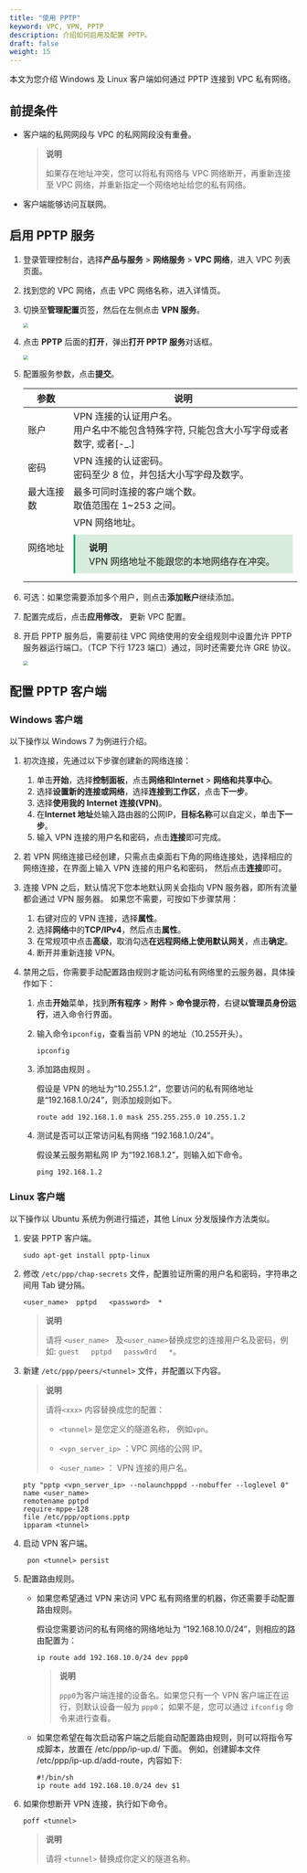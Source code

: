 ```yaml
---
title: "使用 PPTP"
keyword: VPC, VPN, PPTP
description: 介绍如何启用及配置 PPTP。
draft: false
weight: 15
---
```


本文为您介绍 Windows 及 Linux 客户端如何通过 PPTP 连接到 VPC 私有网络。

## 前提条件

- 客户端的私网网段与 VPC 的私网网段没有重叠。

  > **说明**
  >
  > 如果存在地址冲突，您可以将私有网络与 VPC 网络断开，再重新连接至 VPC 网络，并重新指定一个网络地址给您的私有网络。

- 客户端能够访问互联网。

## 启用 PPTP 服务

1. 登录管理控制台，选择**产品与服务** > **网络服务** > **VPC 网络**，进入 VPC 列表页面。

2. 找到您的 VPC 网络，点击 VPC 网络名称，进入详情页。

3. 切换至**管理配置**页签，然后在左侧点击 **VPN 服务**。

   <img src="/network/vpc/_images/vpn_service.png" style="zoom:50%;" />

4. 点击 **PPTP** 后面的**打开**，弹出**打开 PPTP 服务**对话框。

   <img src="/network/vpc/_images/webconsole_open_pptp.png" style="zoom:50%;" />

5. 配置服务参数，点击**提交**。

   | 参数       | 说明                                                         |
   | ---------- | ------------------------------------------------------------ |
   | 账户       | VPN 连接的认证用户名。<br/>用户名中不能包含特殊字符, 只能包含大小写字母或者数字, 或者[-_.] |
   | 密码       | VPN 连接的认证密码。<br/>密码至少 8 位，并包括大小写字母及数字。 |
   | 最大连接数 | 最多可同时连接的客户端个数。<br/>取值范围在 1~253 之间。     |
   | 网络地址   | VPN 网络地址。<div style="background-color: #D8ECDE; padding: 10px 24px; margin: 10px 0; border-left: 3px solid #00a971;"><b>说明</b><br/> VPN 网络地址不能跟您的本地网络存在冲突。</div> |
   
7. 可选：如果您需要添加多个用户，则点击**添加账户**继续添加。

7. 配置完成后，点击**应用修改**， 更新 VPC 配置。

8. 开启 PPTP 服务后，需要前往 VPC 网络使用的安全组规则中设置允许 PPTP 服务器运行端口。（TCP 下行 1723 端口）通过，同时还需要允许 GRE 协议。

   <img src="/network/vpc/_images/pptp_sg_rule.png" style="zoom:50%;" />

## 配置 PPTP 客户端

### Windows 客户端

以下操作以 Windows 7 为例进行介绍。

1. 初次连接，先通过以下步骤创建新的网络连接：

   1. 单击**开始**，选择**控制面板**，点击**网络和Internet** > **网络和共享中心**。
   2. 选择**设置新的连接或网络**，选择**连接到工作区**，点击**下一步**。
   3. 选择**使用我的 Internet 连接(VPN)**。
   4. 在**Internet 地址**处输入路由器的公网IP，**目标名称**可以自定义，单击**下一步**。
   5. 输入 VPN 连接的用户名和密码，点击**连接**即可完成。

2. 若 VPN 网络连接已经创建，只需点击桌面右下角的网络连接处，选择相应的网络连接，在界面上输入 VPN 连接的用户名和密码， 然后点击**连接**即可。

3. 连接 VPN 之后，默认情况下您本地默认网关会指向 VPN 服务器，即所有流量都会通过 VPN 服务器。 如果您不需要，可按如下步骤禁用：

   1. 右键对应的 VPN 连接，选择**属性**。
   2. 选择**网络**中的**TCP/IPv4**，然后点击**属性**。
   3. 在常规项中点击**高级**，取消勾选**在远程网络上使用默认网关**，点击**确定**。
   4. 断开并重新连接 VPN。

4. 禁用之后，你需要手动配置路由规则才能访问私有网络里的云服务器，具体操作如下：

   1. 点击**开始**菜单，找到**所有程序** > **附件** > **命令提示符**，右键**以管理员身份运行**，进入命令行界面。

   2. 输入命令`ipconfig`，查看当前 VPN 的地址（10.255开头）。

      ```
      ipconfig
      ```

   3. 添加路由规则 。

      假设是 VPN 的地址为“10.255.1.2”，您要访问的私有网络地址是“192.168.1.0/24”，则添加规则如下。

      ```
      route add 192.168.1.0 mask 255.255.255.0 10.255.1.2
      ```

   4. 测试是否可以正常访问私有网络 “192.168.1.0/24”。

      假设某云服务期私网 IP 为“192.168.1.2”，则输入如下命令。

      ```
      ping 192.168.1.2
      ```

### Linux 客户端

以下操作以 Ubuntu 系统为例进行描述，其他 Linux 分发版操作方法类似。

1. 安装 PPTP 客户端。

   ```
   sudo apt-get install pptp-linux
   ```

2. 修改 `/etc/ppp/chap-secrets` 文件，配置验证所需的用户名和密码，字符串之间用 Tab 键分隔。

   ```
   <user_name>	pptpd	<password>	*
   ```

   > **说明**
   >
   > 请将 ``<user_name> `` 及`<user_name>`替换成您的连接用户名及密码，例如: ``guest   pptpd   passw0rd   *``。

3. 新建 ``/etc/ppp/peers/<tunnel>`` 文件，并配置以下内容。

   > **说明**
   >
   > 请将`<xxx>` 内容替换成您的配置：
   >
   > - `<tunnel>` 是您定义的隧道名称， 例如`vpn`。
   >
   > - ``<vpn_server_ip>`` ：VPC  网络的公网 IP。
   > - ``<user_name>`` ： VPN 连接的用户名。

   ```
   pty "pptp <vpn_server_ip> --nolaunchpppd --nobuffer --loglevel 0"
   name <user_name>
   remotename pptpd
   require-mppe-128
   file /etc/ppp/options.pptp
   ipparam <tunnel>
   ```

4. 启动 VPN 客户端。

   ```
    pon <tunnel> persist
   ```

5. 配置路由规则。

   - 如果您希望通过 VPN 来访问 VPC 私有网络里的机器，你还需要手动配置路由规则。

      假设您需要访问的私有网络的网络地址为 “192.168.10.0/24”，则相应的路由配置为：

     ```
     ip route add 192.168.10.0/24 dev ppp0
     ```

     > **说明**
     >
     > `ppp0`为客户端连接的设备名。如果您只有一个 VPN 客户端正在运行，则默认设备一般为 `ppp0`；
     > 如果不是，您可以通过 `ifconfig` 命令来进行查看。

   - 如果您希望在每次启动客户端之后能自动配置路由规则，则可以将指令写成脚本，放置在 /etc/ppp/ip-up.d/ 下面。 例如，创建脚本文件 /etc/ppp/ip-up.d/add-route，内容如下:

     ```
     #!/bin/sh
     ip route add 192.168.10.0/24 dev $1
     ```

6. 如果你想断开 VPN 连接，执行如下命令。

   ```
   poff <tunnel>
   ```

   > **说明**
   >
   > 请将 ``<tunnel>`` 替换成你定义的隧道名称。


